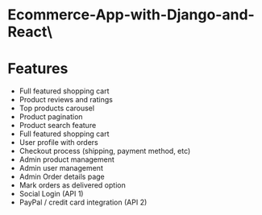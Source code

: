 # Ecommerce-App-with-Django-and-React\

# Features
- Full featured shopping cart
- Product reviews and ratings
- Top products carousel
- Product pagination
- Product search feature
- Full featured shopping cart
- User profile with orders
- Checkout process (shipping, payment method, etc)
- Admin product management
- Admin user management
- Admin Order details page
- Mark orders as delivered option
- Social Login (API 1)
- PayPal / credit card integration (API 2)
